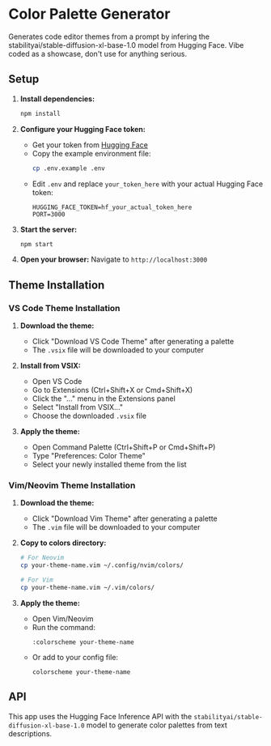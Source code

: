 # Color Palette Generator

Generates code editor themes from a prompt by infering the stabilityai/stable-diffusion-xl-base-1.0 model from Hugging Face. Vibe coded as a showcase, don't use for anything serious.

## Setup

1. **Install dependencies:**
   ```bash
   npm install
   ```

2. **Configure your Hugging Face token:**
   - Get your token from [Hugging Face](https://huggingface.co/settings/tokens)
   - Copy the example environment file:
     ```bash
     cp .env.example .env
     ```
   - Edit `.env` and replace `your_token_here` with your actual Hugging Face token:
     ```
     HUGGING_FACE_TOKEN=hf_your_actual_token_here
     PORT=3000
     ```

3. **Start the server:**
   ```bash
   npm start
   ```

4. **Open your browser:**
   Navigate to `http://localhost:3000`

## Theme Installation

### VS Code Theme Installation

1. **Download the theme:**
   - Click "Download VS Code Theme" after generating a palette
   - The `.vsix` file will be downloaded to your computer

2. **Install from VSIX:**
   - Open VS Code
   - Go to Extensions (Ctrl+Shift+X or Cmd+Shift+X)
   - Click the "..." menu in the Extensions panel
   - Select "Install from VSIX..."
   - Choose the downloaded `.vsix` file

3. **Apply the theme:**
   - Open Command Palette (Ctrl+Shift+P or Cmd+Shift+P)
   - Type "Preferences: Color Theme"
   - Select your newly installed theme from the list

### Vim/Neovim Theme Installation

1. **Download the theme:**
   - Click "Download Vim Theme" after generating a palette
   - The `.vim` file will be downloaded to your computer

2. **Copy to colors directory:**
   ```bash
   # For Neovim
   cp your-theme-name.vim ~/.config/nvim/colors/
   
   # For Vim
   cp your-theme-name.vim ~/.vim/colors/
   ```

3. **Apply the theme:**
   - Open Vim/Neovim
   - Run the command:
     ```
     :colorscheme your-theme-name
     ```
   - Or add to your config file:
     ```
     colorscheme your-theme-name
     ```

## API

This app uses the Hugging Face Inference API with the `stabilityai/stable-diffusion-xl-base-1.0` model to generate color palettes from text descriptions.

